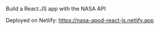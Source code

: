 
Build a React.JS app with the NASA API

Deployed on Netlify: https://nasa-apod-react-js.netlify.app
